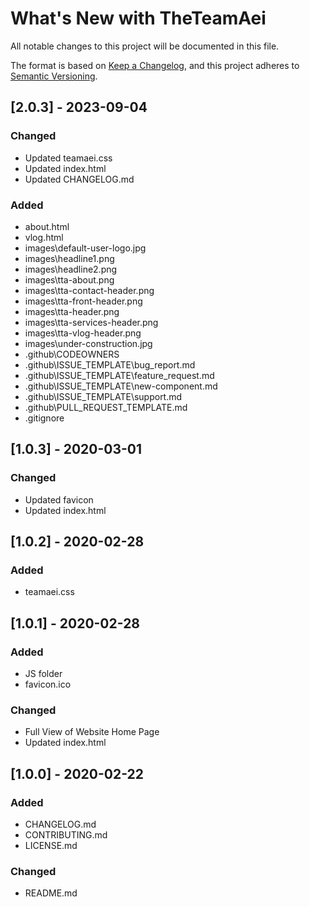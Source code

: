 # What's New with TheTeamAei

All notable changes to this project will be documented in this file.

The format is based on [Keep a Changelog](https://keepachangelog.com/en/1.0.0/),
and this project adheres to [Semantic Versioning](https://semver.org/spec/v2.0.0.html).

## [2.0.3] - 2023-09-04

### Changed

- Updated teamaei.css
- Updated index.html
- Updated CHANGELOG.md

### Added

- about.html
- vlog.html
- images\default-user-logo.jpg
- images\headline1.png
- images\headline2.png
- images\tta-about.png
- images\tta-contact-header.png
- images\tta-front-header.png
- images\tta-header.png
- images\tta-services-header.png
- images\tta-vlog-header.png
- images\under-construction.jpg
- .github\CODEOWNERS
- .github\ISSUE_TEMPLATE\bug_report.md
- .github\ISSUE_TEMPLATE\feature_request.md
- .github\ISSUE_TEMPLATE\new-component.md
- .github\ISSUE_TEMPLATE\support.md
- .github\PULL_REQUEST_TEMPLATE.md
- .gitignore

## [1.0.3] - 2020-03-01

### Changed

- Updated favicon
- Updated index.html

## [1.0.2] - 2020-02-28

### Added

- teamaei.css

## [1.0.1] - 2020-02-28

### Added

- JS folder
- favicon.ico

### Changed

- Full View of Website Home Page
- Updated index.html

## [1.0.0] - 2020-02-22

### Added

- CHANGELOG.md
- CONTRIBUTING.md
- LICENSE.md

### Changed

- README.md
